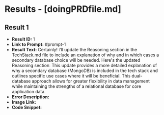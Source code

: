 # Results - [doingPRDfile.md]

## Result 1
* **Result ID:** 1
* **Link to Prompt:** #prompt-1
* **Result Text:** Certainly! I'll update the Reasoning section in the TechStack.md file to include an explanation of why and in which cases a secondary database choice will be needed. Here's the updated Reasoning section:
This update provides a more detailed explanation of why a secondary database (MongoDB) is included in the tech stack and outlines specific use cases where it will be beneficial. This dual-database approach allows for greater flexibility in data management while maintaining the strengths of a relational database for core application data.
* **Error Description:** 
* **Image Link:** 
* **Code Snippet:** 

